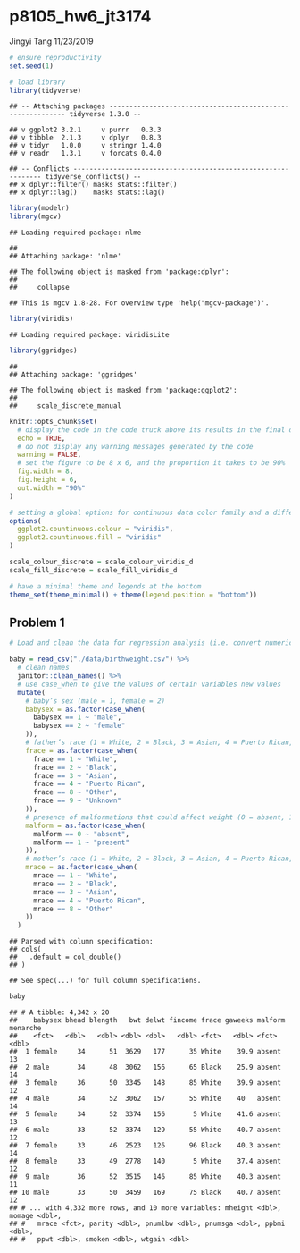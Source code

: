 p8105\_hw6\_jt3174
================
Jingyi Tang
11/23/2019

``` r
# ensure reproductivity
set.seed(1)

# load library
library(tidyverse)
```

    ## -- Attaching packages ----------------------------------------------------------- tidyverse 1.3.0 --

    ## v ggplot2 3.2.1     v purrr   0.3.3
    ## v tibble  2.1.3     v dplyr   0.8.3
    ## v tidyr   1.0.0     v stringr 1.4.0
    ## v readr   1.3.1     v forcats 0.4.0

    ## -- Conflicts -------------------------------------------------------------- tidyverse_conflicts() --
    ## x dplyr::filter() masks stats::filter()
    ## x dplyr::lag()    masks stats::lag()

``` r
library(modelr)
library(mgcv)
```

    ## Loading required package: nlme

    ## 
    ## Attaching package: 'nlme'

    ## The following object is masked from 'package:dplyr':
    ## 
    ##     collapse

    ## This is mgcv 1.8-28. For overview type 'help("mgcv-package")'.

``` r
library(viridis)
```

    ## Loading required package: viridisLite

``` r
library(ggridges)
```

    ## 
    ## Attaching package: 'ggridges'

    ## The following object is masked from 'package:ggplot2':
    ## 
    ##     scale_discrete_manual

``` r
knitr::opts_chunk$set(
  # display the code in the code truck above its results in the final document
  echo = TRUE,
  # do not display any warning messages generated by the code
  warning = FALSE,
  # set the figure to be 8 x 6, and the proportion it takes to be 90%
  fig.width = 8,
  fig.height = 6, 
  out.width = "90%"
)

# setting a global options for continuous data color family and a different format to set discrete data to have a color family
options(
  ggplot2.countinuous.colour = "viridis",
  ggplot2.countinuous.fill = "viridis"
)

scale_colour_discrete = scale_colour_viridis_d
scale_fill_discrete = scale_fill_viridis_d

# have a minimal theme and legends at the bottom
theme_set(theme_minimal() + theme(legend.position = "bottom"))
```

## Problem 1

``` r
# Load and clean the data for regression analysis (i.e. convert numeric to factor where appropriate, check for missing data, etc.).

baby = read_csv("./data/birthweight.csv") %>% 
  # clean names
  janitor::clean_names() %>% 
  # use case_when to give the values of certain variables new values
  mutate(
    # baby’s sex (male = 1, female = 2)
    babysex = as.factor(case_when(
      babysex == 1 ~ "male",
      babysex == 2 ~ "female"
    )),
    # father’s race (1 = White, 2 = Black, 3 = Asian, 4 = Puerto Rican, 8 = Other, 9 = Unknown)
    frace = as.factor(case_when(
      frace == 1 ~ "White",
      frace == 2 ~ "Black",
      frace == 3 ~ "Asian",
      frace == 4 ~ "Puerto Rican",
      frace == 8 ~ "Other",
      frace == 9 ~ "Unknown"
    )),
    # presence of malformations that could affect weight (0 = absent, 1 = present)
    malform = as.factor(case_when(
      malform == 0 ~ "absent",
      malform == 1 ~ "present"
    )),
    # mother’s race (1 = White, 2 = Black, 3 = Asian, 4 = Puerto Rican, 8 = Other)
    mrace = as.factor(case_when(
      mrace == 1 ~ "White",
      mrace == 2 ~ "Black",
      mrace == 3 ~ "Asian",
      mrace == 4 ~ "Puerto Rican",
      mrace == 8 ~ "Other"
    ))
  )
```

    ## Parsed with column specification:
    ## cols(
    ##   .default = col_double()
    ## )

    ## See spec(...) for full column specifications.

``` r
baby
```

    ## # A tibble: 4,342 x 20
    ##    babysex bhead blength   bwt delwt fincome frace gaweeks malform menarche
    ##    <fct>   <dbl>   <dbl> <dbl> <dbl>   <dbl> <fct>   <dbl> <fct>      <dbl>
    ##  1 female     34      51  3629   177      35 White    39.9 absent        13
    ##  2 male       34      48  3062   156      65 Black    25.9 absent        14
    ##  3 female     36      50  3345   148      85 White    39.9 absent        12
    ##  4 male       34      52  3062   157      55 White    40   absent        14
    ##  5 female     34      52  3374   156       5 White    41.6 absent        13
    ##  6 male       33      52  3374   129      55 White    40.7 absent        12
    ##  7 female     33      46  2523   126      96 Black    40.3 absent        14
    ##  8 female     33      49  2778   140       5 White    37.4 absent        12
    ##  9 male       36      52  3515   146      85 White    40.3 absent        11
    ## 10 male       33      50  3459   169      75 Black    40.7 absent        12
    ## # ... with 4,332 more rows, and 10 more variables: mheight <dbl>, momage <dbl>,
    ## #   mrace <fct>, parity <dbl>, pnumlbw <dbl>, pnumsga <dbl>, ppbmi <dbl>,
    ## #   ppwt <dbl>, smoken <dbl>, wtgain <dbl>
